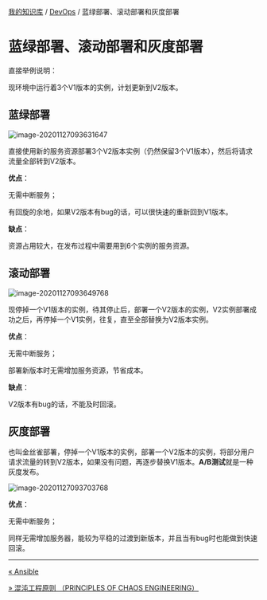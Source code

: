 [我的知识库](../README.md) / [DevOps](zz_generated_mdi.md) / 蓝绿部署、滚动部署和灰度部署

# 蓝绿部署、滚动部署和灰度部署

直接举例说明：

现环境中运行着3个V1版本的实例，计划更新到V2版本。

## 蓝绿部署

![image-20201127093631647](https://fs.poneding.com/images/image-20201127093631647.png)

直接使用新的服务资源部署3个V2版本实例（仍然保留3个V1版本），然后将请求流量全部转到V2版本。

**优点**：

无需中断服务；

有回旋的余地，如果V2版本有bug的话，可以很快速的重新回到V1版本。

**缺点**：

资源占用较大，在发布过程中需要用到6个实例的服务资源。

## 滚动部署

![image-20201127093649768](https://fs.poneding.com/images/image-20201127093649768.png)

现停掉一个V1版本的实例，待其停止后，部署一个V2版本的实例，V2实例部署成功之后，再停掉一个V1实例，往复，直至全部替换为V2版本实例。

**优点**：

无需中断服务；

部署新版本时无需增加服务资源，节省成本。

**缺点**：

V2版本有bug的话，不能及时回滚。

## 灰度部署

也叫金丝雀部署，停掉一个V1版本的实例，部署一个V2版本的实例，将部分用户请求流量的转到V2版本，如果没有问题，再逐步替换V1版本。**A/B测试**就是一种灰度发布。

![image-20201127093703768](https://fs.poneding.com/images/image-20201127093703768.png)

**优点**：

无需中断服务；

同样无需增加服务器，能较为平稳的过渡到新版本，并且当有bug时也能做到快速回滚。

---
[« Ansible](ansible.md)

[» 混沌工程原则 （PRINCIPLES OF CHAOS ENGINEERING）](chaos-engineering.md)
